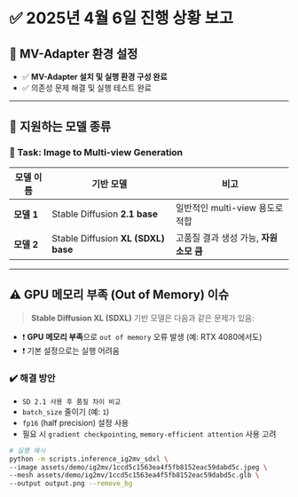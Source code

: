 # ✅ 2025년 4월 6일 진행 상황 보고

## 🔧 MV-Adapter 환경 설정
- ✅ **MV-Adapter 설치 및 실행 환경 구성 완료**
- ✅ 의존성 문제 해결 및 실행 테스트 완료

---

## 🧠 지원하는 모델 종류

### 🎯 Task: **Image to Multi-view Generation**

| 모델 이름 | 기반 모델 | 비고 |
|-----------|-----------|------|
| **모델 1** | Stable Diffusion **2.1 base** | 일반적인 multi-view 용도로 적합 |
| **모델 2** | Stable Diffusion **XL (SDXL) base** | 고품질 결과 생성 가능, **자원 소모 큼** |

---

## ⚠️ GPU 메모리 부족 (Out of Memory) 이슈

> **Stable Diffusion XL (SDXL)** 기반 모델은 다음과 같은 문제가 있음:

- ❗ **GPU 메모리 부족**으로 `out of memory` 오류 발생 (예: RTX 4080에서도)
- ❗ 기본 설정으로는 실행 어려움

### ✔️ 해결 방안
- `SD 2.1 사용 후 품질 차이 비교`
- `batch_size` 줄이기 (예: `1`)
- `fp16` (half precision) 설정 사용
- 필요 시 `gradient checkpointing`, `memory-efficient attention` 사용 고려

```bash
# 실행 예시
python -m scripts.inference_ig2mv_sdxl \
--image assets/demo/ig2mv/1ccd5c1563ea4f5fb8152eac59dabd5c.jpeg \
--mesh assets/demo/ig2mv/1ccd5c1563ea4f5fb8152eac59dabd5c.glb \
--output output.png --remove_bg
